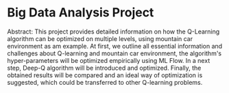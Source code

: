 # Big Data Analysis Project

Abstract:
This project provides detailed information on how the Q-Learning algorithm can be optimized on multiple levels, using mountain car environment as am example. At first, we outline all essential information and challenges about Q-learning and mountain car environment, the algorithm's hyper-parameters will be optimized empirically using ML Flow. In a next step, Deep-Q algorithm will be introduced and optimized. Finally, the obtained results will be compared and an ideal way of optimization is suggested, which could be transferred to other Q-learning problems.
